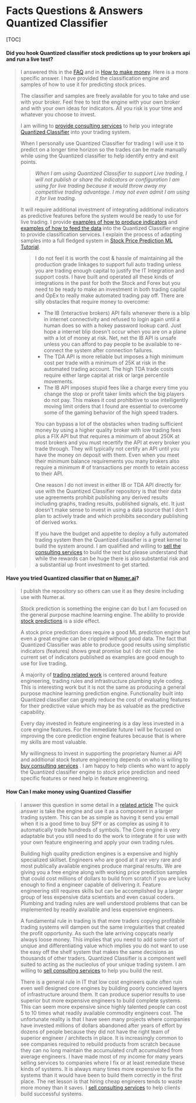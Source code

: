 # Facts Questions & Answers Quantized Classifier

[TOC]

#### Did you hook Quantized classifier stock predictions up to your brokers api and run a live test?

> I answered this in the [FAQ](https://bitbucket.org/joexdobs/ml-classifier-gesture-recognition/src/default/docs/faq.md ) and in [How to make money](https://bitbucket.org/joexdobs/ml-classifier-gesture-recognition/wiki/how-can-i-use-quantized-classifier-to-make-money.md).   Here is a more specific answer.    I have provided the classification engine and samples of how to use it for predicting stock prices.  
>
> The classifier and samples are freely available for you to take and use with your broker.  Feel free to test the engine with your own broker and with your own ideas for indicators.  All you risk is your time and whatever you choose to invest. 
>
> I am willing to [provide consulting services](http://BayesAnalytic.com/contact) to help you integrate [Quantized Classifier](https://bitbucket.org/joexdobs/ml-classifier-gesture-recognition)  into your trading system. 
>
> When I personally use Quantized Classifier for trading I will use it to predict on a longer time horizon so the trades can be made manually while using the Quantized classifier to help identify entry and exit points.    
>
> > *When I am using Quantized Classifier to support Live trading,  I will not publish or share the indicators or configuration I am using for live trading because it would throw away my competitive trading advantage.*    *I may not even admit I am using it for live trading.*
>
> It will require additional investment of integrating additional indicators as predictive features before the system would be ready to use for live trading.   I provide [examples of how to produce indicators](../stock-prep-sma.py) and [examples of how to feed the data](../demo/stock/spy/1-up-1-dn/?at=default)  into the Quantized Classifier engine to provide classification services.    I explain the process of adapting samples into a full fledged system in [Stock Price Prediction ML Tutorial](https://bitbucket.org/joexdobs/ml-classifier-gesture-recognition/wiki/stock-example/predict-future-stock-price-using-machine-learning.md).   
>
> > I do not feel it is worth the cost & hassle of maintaining all the production grade linkages to support full auto trading unless you are trading enough capital to justify the IT Integration and support costs.   I have built and operated all these kinds of integrations in the past for both the Stock and Forex but you need to be ready to make an investment in both trading capital and OpEx to really make automated trading pay off.   There are silly obstacles that require money to overcome:
> >
> > * The IB (Interactive brokers) API fails whenever there is a blip in internet connectivity and refused to login again until a human does so with a hokey password lookup card.   Just hope a internet blip doesn't occur when you are on a plane with a lot of money at risk.  Net, net the IB API is unsafe unless you can afford to pay people to be available to re-connect the system after connection failures. 
> > * The TDA API is more reliable but imposes a high minimum cost per trade with a minimum of 25K at risk in the automated trading account.  The high TDA trade costs require either large capital at risk or large percentile movements.  
> > * The IB API imposes stupid fees like a charge every time you change the stop or profit taker limits which the big players do not pay.  This makes it cost prohibitive to use intelligently moving limit orders that I found are essential to overcome some of the gaming behavior of the high speed traders.    
> >
> > You can bypass a lot of the obstacles when trading sufficient money by using a higher quality broker with low trading fees plus a FIX API but that requires a minimum of about 250K at most brokers and you must recertify the API at every broker you trade through.   They will typically not certify an API until you have the money on deposit with them.   Even when you meet their minimum balance requirements you many brokers also require a minimum # of transactions per month to retain access to their API. 
> >
> > One reason I do not invest in either IB or  TDA API directly for use with the Quantized Classifier repository is that their data use agreements prohibit publishing any derived results including graphs,  trading results,  published signals, etc.    It just doesn't make sense to invest in using a data source that I don't plan to actively trade and which prohibits secondary publishing of derived works.  
> >
> > If you have the budget and appetite to deploy a fully automated trading system then the Quantized classifier is a great kernel to build the system around.   I am qualified and  willing to [sell the consulting services](https://BayesAnalytic.com/contact) to build the rest but please understand that while the rewards can be huge there is also substantial risk and a substantial up front investment to get started.



#### Have you tried Quantized classifier that on [Numer.ai](https://www.linkedin.com/redir/redirect?url=Numer%2Eai&urlhash=SJR0&_t=tracking_anet)?

> I publish the repository so others can use it as they desire  including use with Numer.ai.  
>
> Stock prediction is something the engine can do but I am focused on the general purpose machine learning engine. The ability to provide [stock predictions](https://bitbucket.org/joexdobs/ml-classifier-gesture-recognition/wiki/how-can-i-use-quantized-classifier-to-make-money.md) is a side effect.    
>
> A stock price prediction does require a good ML prediction engine  but even a  great engine can be crippled without good data.    The fact that Quantized Classifier was able to produce  good results using simplistic indicators (features) shows great promise but I do not claim the current set of indicators published as examples are good enough to use for live trading.  
>
> A  majority of [trading related work](https://bitbucket.org/joexdobs/ml-classifier-gesture-recognition/src/default/demo/stock/spy/1-up-1-dn/docs/stock-price-prediction-analyze-feature-value.md) is centered around feature engineering, trading rules and infrastructure plumbing style coding.    This is interesting work but it is not the same as producing a general purpose machine learning prediction engine.   Functionality built into Quantized classifier can greatly reduce the cost of evaluating  features for their predictive value which may be as valuable as the predictive capability. 
>
> Every day invested in feature engineering is a day less invested in a core engine features.   For the immediate future I will be focused on improving the core prediction engine features because that is where my skills are most valuable.
>
> My willingness to invest in supporting the proprietary Numer.ai API and additional stock feature engineering depends on who is willing to [buy consulting services](http://BayesAnalytic.com/contact) .    I am happy to help clients who want to apply the Quantized classifier engine to stock price prediction and need specific features or need help in feature engineering. 



#### How Can I make money using Quantized Classifier

> I answer this question in some detail in a [related article](https://bitbucket.org/joexdobs/ml-classifier-gesture-recognition/wiki/how-can-i-use-quantized-classifier-to-make-money.md)   The quick answer is take the engine and use it as a component in a larger trading system.    This can be as simple as having it send you email when it is a good time to buy SPY or as complex as using it to automatically trade hundreds of symbols.    The Core engine is very adaptable but you still need to do the work to integrate it for use with your own feature engineering and apply your own trading rules.      
>
> Building high quality prediction engines is a expensive and highly specialized skillset.   Engineers who are good at it are very rare and most publically available engines produce marginal results.    We are giving you a free engine along with working price prediction samples that could cost millions of dollars to build from scratch if you are lucky enough to find a engineer capable of delivering it.   Feature engineering still requires skills but can be accomplished by a larger group of less expensive data scientists and even casual coders.   Plumbing and trading rules are well understood problems that can be implemented by readily available and less expensive engineers. 
>
> A fundamental rule in trading is that more traders copying profitable trading systems will dampen out the same irregularities that created the profit opportunity.  As such the late arriving copycats nearly always loose money.    This implies that you need to add some sort of unqiue and differentiating value which implies you do not want to use the easy off the shelf system that makes the same decisions as thousands of other traders.   Quantized Classifier is a component well suited to acting as the nucleolus of your unique trading system.     I am willing to [sell consulting services](http://BayesAnalytic.com/contact) to help you build the rest. 
>
> There is a general rule in IT that low cost engineers quite often ruin even well designed core engines by building poorly concieved layers of infrastructure around them.   It can produce superior results to use superior but more expensive engineers to build complete systems.   This can seem more expensive since highly talented people can cost 5 to 10 times what readily available commodity engineers cost.  The unfortunate reality is that I have seen many projects where companies have invested millions of dollars abandoned after years of effort by dozens of people because they did not have the right team of superior engineer / architects in place.    It is increasingly common to see companies required to rebuild products from scratch because they can no long maintain the accumulated cruft accumulated from average engineers.    I have made most of my income for many years selling services to companies where I fix  or at least remediate these kinds of systems.  It is always many times more expensive to fix the systems than it would have been to build them correctly in the first place.   The net lesson is that hiring cheap engineers tends to waste more money than it saves.     I [sell consulting services](https://BayesAnalytic.com/contact) to help clients build successful systems. 

